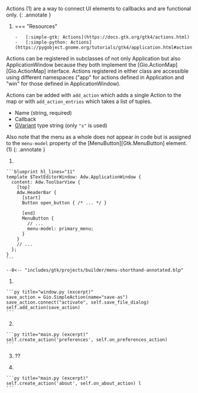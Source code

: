 Actions (1) are a way to connect UI elements to callbacks and are functional only.
{: .annotate }

1.  === "Resources"

        -   [:simple-gtk: Actions](https://docs.gtk.org/gtk4/actions.html)
        -   [:simple-python: Actions](https://pygobject.gnome.org/tutorials/gtk4/application.html#actions)

Actions can be registered in subclasses of not only Application but also ApplicationWindow because they both implement the [Gio.ActionMap][Gio.ActionMap] interface.
Actions registered in either class are accessible using different namespaces ("app" for actions defined in Application and "win" for those defined in ApplicationWindow).

Actions can be added with `add_action` which adds a single Action to the map or with `add_action_entries` which takes a list of tuples.

-   Name (string, required)
-   Callback
-   [GVariant](https://api.pygobject.gnome.org/GLib-2.0/structure-VariantType.html) type string (only `"s"` is used)


Also note that the menu as a whole does not appear in code but is assigned to the `menu-model` property of the [MenuButton][Gtk.MenuButton] element. (1)
{: .annotate }

1.  

    ```blueprint hl_lines="11"
    template $TextEditorWindow: Adw.ApplicationWindow {
      content: Adw.ToolbarView {
        [top]
        Adw.HeaderBar {
          [start]
          Button open_button { /* ... */ }

          [end]
          MenuButton {
            // ...
            menu-model: primary_menu;
          }
        }
        // ...
      };
    }
    ```

```blueprint title="window.blp (excerpt)"
--8<-- "includes/gtk/projects/builder/menu-shorthand-annotated.blp"
```

1.  

    ```py title="window.py (excerpt)"
    save_action = Gio.SimpleAction(name="save-as")
    save_action.connect("activate", self.save_file_dialog)
    self.add_action(save_action)
    ```

2.  

    ```py title="main.py (excerpt)"
    self.create_action('preferences', self.on_preferences_action)
    ```

3. ??

4.  

    ```py title="main.py (excerpt)"
    self.create_action('about', self.on_about_action) l
    ```

